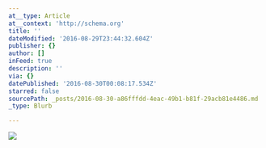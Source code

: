 ```yaml
---
at__type: Article
at__context: 'http://schema.org'
title: ''
dateModified: '2016-08-29T23:44:32.604Z'
publisher: {}
author: []
inFeed: true
description: ''
via: {}
datePublished: '2016-08-30T00:08:17.534Z'
starred: false
sourcePath: _posts/2016-08-30-a86fffdd-4eac-49b1-b81f-29acb81e4486.md
_type: Blurb

---
```

![](http://the-grid-user-content.s3-us-west-2.amazonaws.com/88c768ee-4fa0-4d92-b3c3-8dc2d290763d.jpg)